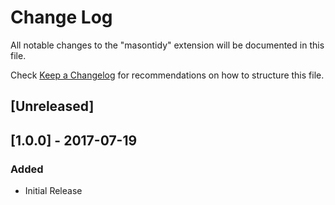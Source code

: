 # Change Log
All notable changes to the "masontidy" extension will be documented in this file.

Check [Keep a Changelog](http://keepachangelog.com/) for recommendations on how to structure this file.

## [Unreleased]

## [1.0.0] - 2017-07-19
### Added
- Initial Release
